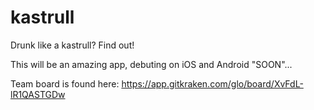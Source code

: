 # kastrull
Drunk like a kastrull? Find out!

This will be an amazing app, debuting on iOS and Android "SOON"...

Team board is found here: https://app.gitkraken.com/glo/board/XvFdL-lR1QASTGDw


